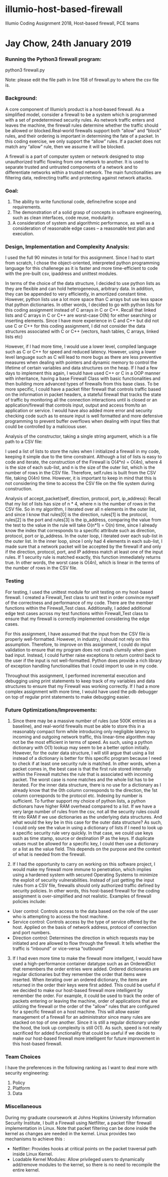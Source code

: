 # illumio-host-based-firewall
Illumio Coding Assignment 2018, Host-based firewall, PCE teams
# Jay Chow, 24th January 2019 

### Running the Python3 firewall program:
python3 firewall.py 

Note: please edit the file path in line 158 of firewall.py to where the csv file is.

### Background:
A core component of Illumio’s product is a host‐based firewall. As a
simplified model, consider a firewall to be a system which is programmed with
a set of predetermined security rules. As network traffic enters and leaves
the machine, the firewall rules determine whether the traffic should be
allowed or blocked.Real‐world firewalls support both “allow” and “block”
rules, and their ordering is important in determining the fate of a packet.
In this coding exercise, we only support the “allow” rules. If a packet does
not match any “allow” rule, then we assume it will be blocked.

A firewall is a part of computer system or network designed to stop
unauthorized traffic flowing from one network to another. It is used to
separate trusted and untrusted components of a network and to differentiate
networks within a trusted network. The main functionalities are filtering
data, redirecting traffic and protecting against network attacks.

### Goal:
1) The ability to write functional code, define/refine scope and requirements.
2) The demonstration of a solid grasp of concepts in software engineering, such as clean interfaces, code reuse, modularity.
3) A consideration of system and algorithmic performance, as well as a consideration of reasonable edge cases – a reasonable test plan and execution.


### Design, Implementation and Complexity Analysis:

I used the full 90 minutes in total for this assignment. Since I had to start from scratch, 
I chose the object-oriented, interpreted python programming language for this challenege as 
it is faster and more time-efficient to code with the pre-built csv, ipaddress and unittest modules. 


In terms of the choice of the data structure, I decided to use python lists as they are flexible and 
can hold heterogeneous, arbitrary data. In addition, they can be appended to very efficiently, 
in amortized constant time. However, python lists use a lot more space than C arrays but use less space that python
dictionaries. In other words, I decided to go with python lists for this coding assignment instead of C arrays in C or C++. 
Recall that linked lists and C arrays in C or C++ are worst-case O(N) for either searching or inserting elements. Since I have 
more experience in C and C++ but did not use C or C++ for this coding assignment, I did not consider the data structures 
associated with C or C++ (vectors, hash tables, C arrays, linked lists etc)

However, if I had more time, I would use a lower level, compiled language
such as C or C++ for speed and reduced latency. However, using a lower level
language such as C will lead to more bugs as there are less preventive
measures when dealing with pointers and dynamic memory to control the
lifetime of certain variables and data structures on
the heap. If I had a few days to implement this again, I would have used C++
or C in a OOP manner with inheritance, having a base Firewall Class with
basic functionalities and then building more advanced types of firewalls
from this base class. To be more specific, I could have a packet filter
firewall that controls traffic based on the information in packet headers, a
stateful firewall that tracks the state of traffic by monitoring all the
connection interactions until is closed or an application/firewall
that controls input, output and access from/to an application or service. I would 
have also added more error and security checking code such as to ensure input is well formatted and more
defensive programming to prevent buffer overflows when dealing with input files that could be controlled 
by a malicious user.


Analysis of the constructor, taking a single string argument, which is a file path to a CSV file:

I used a list of lists to store the rules when I initialized a firewall in my code, keeping it simple due to the time 
constraint. Although a list of lists is easy to code and iterate, the construction of the Firewall is O(4*n) = O(4n), where 4
is the size of each sub-list, and n is the size of the outer list, which is the number of rows in the CSV file. Therefore,
self.rules is built from the CSV file, taking O(4n) time. However, it is important to keep in mind that this is not 
considering the time to access the CSV file on the file system during construction.

Analysis of accept_packet(self, direction, protocol, port, ip_address):
Recall that my list of lists has size of n * 4, where n is the number of rows in the CSV file. So in my algorithm,
I iterated over all n elements in the outer list, and since I know that rules[0] is the direction, rules[1] is the protocol,
rules[2] is the port and rules[3] is the ip_address, comparing the value from the test to the value in the rule will take
O(n*1) = O(n) time, since I already know the index that corresponds to a specific attribute such as direction, protocol, port
or ip_address. In the outer loop, I iterated over each sub-list in the outer list. In the inner loop, since I only had 4 
elements in each sub-list, I made sure that a network packet will be accepted by the firewall if and only if the direction,
protocol, port, and IP address match at least one of the input rules. If 1 security rule is matched exactly, this function 
immediately returns true. In other words, the worst case is O(4n), which is linear in the terms of the number of rows in the
CSV file.



### Testing

For testing, I used the unittest module for unit testing on my host-based firewall. I created a Firewall_Test class to unit 
test in order convince myself of the correctness and performance of my code. There are the member functions within the 
Firewall_Test class. Additionally, I added additional edge test cases across my test functions within Firewall_Test class to 
ensure that my firewall is correctly implemented considering the edge cases. 

For this assignment, I have assumed that the input from the CSV file is properly well-formatted. However, in industry, I 
should not rely on this assumption. Therefore, to improve on this assignment, I could do input validation to ensure that my 
program does not crash clumsily when given bad input. Instead, I could further raise exceptions to return control back to the 
user if the input is not well-formatted. Python does provide a rich library of exception handling functionalities that I could 
import to use in my code.

Throughout this assignment, I performed incremental execution and debugging using print statements to keep track of my 
variables and data structures to ensure that my Firewall was working correctly. If I had a more complex assignment with more 
time, I would have used the pdb debugger on top of regular print statements to make debugging easier.


### Future Optimizations/Improvements:

1) Since there may be a massive number of rules (use 500K entries as a baseline), and real-­world firewalls must be able to
store this in a reasonably compact form while introducing only negligible latency to incoming and outgoing network traffic, 
this linear-time algorithm may not be the most efficient in terms of speed. As such, using a python dictionary with O(1) 
lookup may seem to be a better option initially. However, for the outer data structure, I will still argue that using a list 
instead of a dictionary is better for this specific program because I need to check if at least one security rule is matched. 
In other words, when a packet comes in, the best case is that the first rule stored internally within the Firewall matches the 
rule that is associated with incoming packet. The worst case is none matches and the whole list has to be iterated. For the 
inner data structure, there is no use for a dictionary as I already know that the 0th column corresponds to the direction, the 
1st column corresponds to the protocol etc. Indexing by number is sufficient. To further support my choice of python lists, a 
python dictionars have higher RAM overhead compared to a list. If we have a very large number of rules from the csv, not all 
the security rules could fit into RAM if we use dictionaries as the underlying data structures. And what would the key be in 
this case for the outer data structure? As such, I could only see the value in using a dictionary of lists if I need to look 
up a specific security rule very quickly. In that case, we could use keys such as time stamp, source or destination IP as the 
keys. If duplicate values must be allowed for a specific key, I could then use a dictionary or a list as the value field. This 
depends on the purpose and the context of what is needed from the firewall.

2) If I had the opportunity to carry on working on this software project, I would make my firewall more immune to penetration, 
which implies using a hardened system with secured Operating Systems to minimize the exploit of security vulnerabilities. 
Instead of just getting the input rules from a CSV file, firewalls should only authorized traffic defined by security 
policies. In other words, this host-based firewall for the coding assignment is over-simplified and not realistic. Examples of 
firewall policies include:

- User control: Controls access to the data based on the role of the user who is attempting to access the host machine.
- Service control: Controls access by the type of service offered by the host. Applied on the basis of network address, 
protocol of connection and port numbers.
- Direction control: Determines the direction in which requests may be initiated and are allowed to flow through the firewall. 
It tells whether the traffic is “inbound” or vice-versa “outbound”
 
3) If I had even more time to make the firewall more intellgent, I would have used a high-performance container datatype such 
as an OrderedDict that remembers the order entries were added. Ordered dictionaries are regular dictionaries but they remember 
the order that items were inserted. When iterating over an ordered dictionary, the items are returned in the order their keys 
were first added. This could be useful if we decided to make our host-based firewall more intelligent by remember the order. 
For example, it could be used to track the order of packets entering or leaving the machine, order of applications that are 
utilizing the firewall or the order of the "allow" rules that are configured for a specific firewall on a host machine. This 
will allow easier management of a firewall for an administrator since many rules are stacked on top of one another. Since it 
is still a regular dictionary under the hood, the look up complexity is still O(1). As such, speed is not really sacrificed 
for added functionality that could be useful if we decide to make our host-based firewall more intelligent for future 
improvement in this host-based firewall.


 ### Team Choices

I have the preferences in the following ranking as I want to deal more with security engineering:

1. Policy
2. Platform
3. Data

### Miscellaneous
During my graduate coursework at Johns Hopkins University Information Security Institute, I built a Firewall using Netfilter,
a packet filter firewall implementation in Linux. Note that packet filtering can be done inside the kernel as changes are
needed in the kernel. Linux provides two mechanisms to achieve this :
- Netfilter: Provides hooks at critical points on the packet traversal path inside Linux Kernel.
- Loadable Kernel Modules: Allow privileged users to dynamically add/remove
modules to the kernel, so there is no need to recompile the entire kernel.
